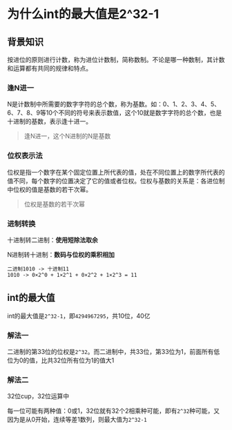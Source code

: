 # 为什么int的最大值是2^32-1

## 背景知识

按进位的原则进行计数，称为进位计数制，简称数制。不论是哪一种数制，其计数和运算都有共同的规律和特点。

### 逢N进一

N是计数制中所需要的数字字符的总个数，称为基数。如：0、1、2、3、4、5、6、7、8、9等10个不同的符号来表示数值，这个10就是数字字符的总个数，也是十进制的基数，表示逢十进一。

> 逢N进一，这个N进制的N是基数

### 位权表示法

位权是指一个数字在某个固定位置上所代表的值，处在不同位置上的数字所代表的值不同，每个数字的位置决定了它的值或者位权。位权与基数的关系是：各进位制中位权的值是基数的若干次幂。

> 位权是基数的若干次幂

### 进制转换

十进制转二进制：**使用短除法取余**

N进制转十进制：**数码与位权的乘积相加**

```
二进制1010 -> 十进制11
1010 -> 0×2^0 + 1×2^1 + 0×2^2 + 1×2^3 = 11
```

## int的最大值

int的最大值是`2^32-1`，即`4294967295`，共10位，40亿

### 解法一

二进制的第33位的位权是`2^32`。而二进制中，共33位，第33位为1，前面所有低位为0的值，比共32位所有位为1的值大1

### 解法二

32位cup，32位运算中

每一位可能有两种值：0或1，32位就有32个2相乘种可能，即有`2^32`种可能，又因为是从0开始，连续等差1数列，则最大值为`2^32-1`
